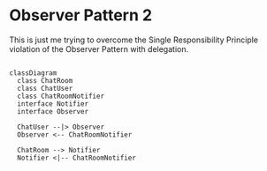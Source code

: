 # Observer Pattern 2

This is just me trying to overcome the Single Responsibility Principle violation of the Observer Pattern with delegation.

```mermaid

classDiagram
  class ChatRoom
  class ChatUser
  class ChatRoomNotifier
  interface Notifier
  interface Observer

  ChatUser --|> Observer
  Observer <-- ChatRoomNotifier

  ChatRoom --> Notifier
  Notifier <|-- ChatRoomNotifier

```
